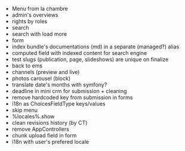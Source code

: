 
- Menu from la chambre
- admin's overviews
- rights by roles
- search
- search with load more
- form
- index bundle's documentations (md) in a separate (managed?) alias 
- computed field with indexed content for search engine
- test slugs (publication, page, slideshows) are unique on finalize
- back to ems
- channels (preview and live)
- photos carousel (block)
- translate date's months with symfony?
- deadline in mini  crm for submission + cleaning
- remove hardcoded key from submission in forms
- i18n as ChoicesFieldType keys/values
- skip menu
- %locales%.show
- clean revisions history (by CT)
- remove AppControllers
- chunk upload field in form
- i18n with user's prefered locale
